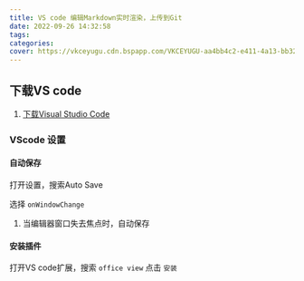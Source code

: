 ```yaml
---
title: VS code 编辑Markdown实时渲染，上传到Git
date: 2022-09-26 14:32:58
tags:
categories:
cover: https://vkceyugu.cdn.bspapp.com/VKCEYUGU-aa4bb4c2-e411-4a13-bb32-deb6e6bc91d3/3b83c236-a2dd-47f5-b7c2-4756ed74b3e5.png
---
```

## 下载VS code

1. [下载Visual Studio Code](https://code.visualstudio.com/)

### VScode 设置

#### 自动保存

打开设置，搜索Auto Save

选择 `onWindowChange` 

1. 当编辑器窗口失去焦点时，自动保存

#### 安装插件

打开VS code扩展，搜索 `office view` 点击 `安装`
